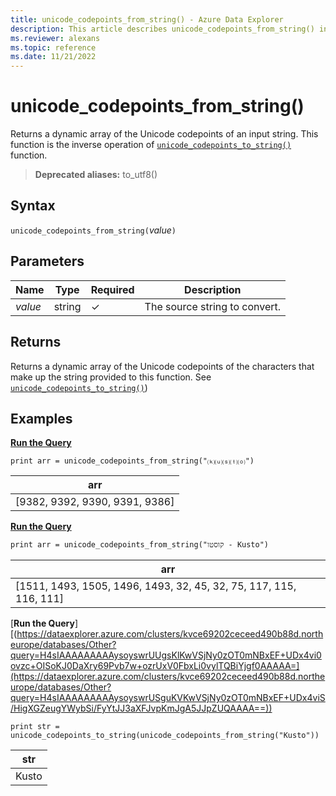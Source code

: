```yaml
---
title: unicode_codepoints_from_string() - Azure Data Explorer
description: This article describes unicode_codepoints_from_string() in Azure Data Explorer.
ms.reviewer: alexans
ms.topic: reference
ms.date: 11/21/2022
---
```

# unicode_codepoints_from_string()

Returns a dynamic array of the Unicode codepoints of an input string. This function is the inverse operation of [`unicode_codepoints_to_string()`](unicode-codepoints-to-string-function.md) function.

> **Deprecated aliases:** to_utf8()

## Syntax

`unicode_codepoints_from_string(`*value*`)`

## Parameters

| Name | Type | Required | Description |
|--|--|--|--|
| *value* | string | &check; | The source string to convert. |

## Returns

Returns a dynamic array of the Unicode codepoints of the characters that make up the string provided to this function.
See [`unicode_codepoints_to_string()`](unicode-codepoints-to-string-function.md))

## Examples

[**Run the Query**](https://dataexplorer.azure.com/clusters/kvce69202ceceed490b88d.northeurope/databases/Other?query=H4sIAAAAAAAAAysoyswrUUgsKlKwVSjNy0zOT0mNBxEF+UDx4vi0ovzc+OISoKJ0DaVHk5Y9mrTh0aR1jyatfzRplZImADy1iJs9AAAA)

```kusto
print arr = unicode_codepoints_from_string("⒦⒰⒮⒯⒪")
```

|arr|
|---|
|[9382, 9392, 9390, 9391, 9386]|

[**Run the Query**](https://dataexplorer.azure.com/clusters/kvce69202ceceed490b88d.northeurope/databases/Other?query=H4sIAAAAAAAAAysoyswrUUgsKlKwVSjNy0zOT0mNBxEF+UDx4vi0ovzc+OISoKJ0DaXry69Pvb7w+ozrUxV0FbxLi0vylTQBiYjgf0AAAAA=)

```kusto
print arr = unicode_codepoints_from_string("קוסטו - Kusto")
```

|arr|
|---|
|[1511, 1493, 1505, 1496, 1493, 32, 45, 32, 75, 117, 115, 116, 111]|

[**Run the Query**][(https://dataexplorer.azure.com/clusters/kvce69202ceceed490b88d.northeurope/databases/Other?query=H4sIAAAAAAAAAysoyswrUUgsKlKwVSjNy0zOT0mNBxEF+UDx4vi0ovzc+OISoKJ0DaXry69Pvb7w+ozrUxV0FbxLi0vylTQBiYjgf0AAAAA=](https://dataexplorer.azure.com/clusters/kvce69202ceceed490b88d.northeurope/databases/Other?query=H4sIAAAAAAAAAysoyswrUSguKVKwVSjNy0zOT0mNBxEF+UDx4viS/HigXGZeugYWybSi/FyYtJJ3aXFJvpKmJgA5JJpZUQAAAA==))

```kusto
print str = unicode_codepoints_to_string(unicode_codepoints_from_string("Kusto"))
```

|str|
|---|
|Kusto|
